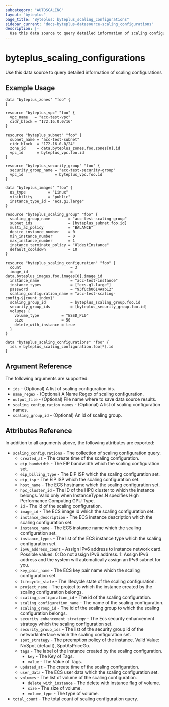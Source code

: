 ```yaml
---
subcategory: "AUTOSCALING"
layout: "byteplus"
page_title: "Byteplus: byteplus_scaling_configurations"
sidebar_current: "docs-byteplus-datasource-scaling_configurations"
description: |-
  Use this data source to query detailed information of scaling configurations
---
```

# byteplus_scaling_configurations
Use this data source to query detailed information of scaling configurations
## Example Usage
```hcl
data "byteplus_zones" "foo" {
}

resource "byteplus_vpc" "foo" {
  vpc_name   = "acc-test-vpc"
  cidr_block = "172.16.0.0/16"
}

resource "byteplus_subnet" "foo" {
  subnet_name = "acc-test-subnet"
  cidr_block  = "172.16.0.0/24"
  zone_id     = data.byteplus_zones.foo.zones[0].id
  vpc_id      = byteplus_vpc.foo.id
}

resource "byteplus_security_group" "foo" {
  security_group_name = "acc-test-security-group"
  vpc_id              = byteplus_vpc.foo.id
}

data "byteplus_images" "foo" {
  os_type          = "Linux"
  visibility       = "public"
  instance_type_id = "ecs.g1.large"
}

resource "byteplus_scaling_group" "foo" {
  scaling_group_name        = "acc-test-scaling-group"
  subnet_ids                = [byteplus_subnet.foo.id]
  multi_az_policy           = "BALANCE"
  desire_instance_number    = 0
  min_instance_number       = 0
  max_instance_number       = 1
  instance_terminate_policy = "OldestInstance"
  default_cooldown          = 10
}

resource "byteplus_scaling_configuration" "foo" {
  count                      = 3
  image_id                   = data.byteplus_images.foo.images[0].image_id
  instance_name              = "acc-test-instance"
  instance_types             = ["ecs.g1.large"]
  password                   = "93f0cb0614Aab12"
  scaling_configuration_name = "acc-test-scaling-config-${count.index}"
  scaling_group_id           = byteplus_scaling_group.foo.id
  security_group_ids         = [byteplus_security_group.foo.id]
  volumes {
    volume_type          = "ESSD_PL0"
    size                 = 50
    delete_with_instance = true
  }
}

data "byteplus_scaling_configurations" "foo" {
  ids = byteplus_scaling_configuration.foo[*].id
}
```
## Argument Reference
The following arguments are supported:
* `ids` - (Optional) A list of scaling configuration ids.
* `name_regex` - (Optional) A Name Regex of scaling configuration.
* `output_file` - (Optional) File name where to save data source results.
* `scaling_configuration_names` - (Optional) A list of scaling configuration names.
* `scaling_group_id` - (Optional) An id of scaling group.

## Attributes Reference
In addition to all arguments above, the following attributes are exported:
* `scaling_configurations` - The collection of scaling configuration query.
    * `created_at` - The create time of the scaling configuration.
    * `eip_bandwidth` - The EIP bandwidth which the scaling configuration set.
    * `eip_billing_type` - The EIP ISP which the scaling configuration set.
    * `eip_isp` - The EIP ISP which the scaling configuration set.
    * `host_name` - The ECS hostname which the scaling configuration set.
    * `hpc_cluster_id` - The ID of the HPC cluster to which the instance belongs. Valid only when InstanceTypes.N specifies High Performance Computing GPU Type.
    * `id` - The id of the scaling configuration.
    * `image_id` - The ECS image id which the scaling configuration set.
    * `instance_description` - The ECS instance description which the scaling configuration set.
    * `instance_name` - The ECS instance name which the scaling configuration set.
    * `instance_types` - The list of the ECS instance type which the scaling configuration set.
    * `ipv6_address_count` - Assign IPv6 address to instance network card. Possible values:
0: Do not assign IPv6 address.
1: Assign IPv6 address and the system will automatically assign an IPv6 subnet for you.
    * `key_pair_name` - The ECS key pair name which the scaling configuration set.
    * `lifecycle_state` - The lifecycle state of the scaling configuration.
    * `project_name` - The project to which the instance created by the scaling configuration belongs.
    * `scaling_configuration_id` - The id of the scaling configuration.
    * `scaling_configuration_name` - The name of the scaling configuration.
    * `scaling_group_id` - The id of the scaling group to which the scaling configuration belongs.
    * `security_enhancement_strategy` - The Ecs security enhancement strategy which the scaling configuration set.
    * `security_group_ids` - The list of the security group id of the networkInterface which the scaling configuration set.
    * `spot_strategy` - The preemption policy of the instance. Valid Value: NoSpot (default), SpotAsPriceGo.
    * `tags` - The label of the instance created by the scaling configuration.
        * `key` - The Key of Tags.
        * `value` - The Value of Tags.
    * `updated_at` - The create time of the scaling configuration.
    * `user_data` - The ECS user data which the scaling configuration set.
    * `volumes` - The list of volume of the scaling configuration.
        * `delete_with_instance` - The delete with instance flag of volume.
        * `size` - The size of volume.
        * `volume_type` - The type of volume.
* `total_count` - The total count of scaling configuration query.


